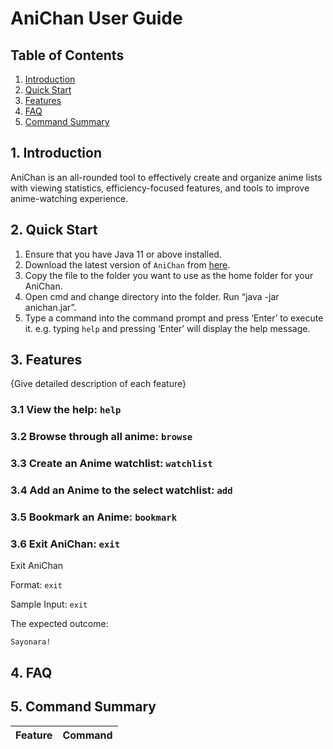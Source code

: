 # AniChan User Guide
## Table of Contents
1. [Introduction](#1-introduction)
1. [Quick Start](#2-quick-start)
1. [Features](#3-features)
1. [FAQ](#4-faq)
1. [Command Summary](#5-command-summary)

## 1. Introduction

AniChan is an all-rounded tool to effectively create and organize anime lists with viewing statistics, efficiency-focused features, and tools to improve anime-watching experience.

## 2. Quick Start

1. Ensure that you have Java 11 or above installed.
1. Download the latest version of `AniChan` from [here](http://link.to/duke).
1. Copy the file to the folder you want to use as the home folder for your AniChan.
1. Open cmd and change directory into the folder. Run “java -jar anichan.jar”.
1. Type a command into the command prompt and press ‘Enter’ to execute it. e.g. typing `help` and pressing ‘Enter’ will display the help message.


## 3. Features 

{Give detailed description of each feature}
### 3.1 View the help: `help`

### 3.2 Browse through all anime: `browse`

### 3.3 Create an Anime watchlist: `watchlist`

### 3.4 Add an Anime to the select watchlist: `add`

### 3.5 Bookmark an Anime: `bookmark`

### 3.6 Exit AniChan: `exit`
Exit AniChan 

Format: `exit`

Sample Input: `exit`

The expected outcome:
```
Sayonara!
```
## 4. FAQ

## 5. Command Summary

|Feature|Command|
|---    |---|
